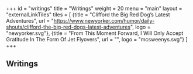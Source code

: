 +++
id = "writings"
title = "Writings"
weight = 20
menu = "main"
layout = "externalLinkTiles"
tiles = [
    {title = "Clifford the Big Red Dog’s Latest Adventures", url = "https://www.newyorker.com/humor/daily-shouts/clifford-the-big-red-dogs-latest-adventures", logo = "newyorker.svg"},
    {title = "From This Moment Forward, I Will Only Accept Gratitude In The Form Of Jet Flyovers", url = "", logo = "mcsweenys.svg"}
    ]
+++

## Writings